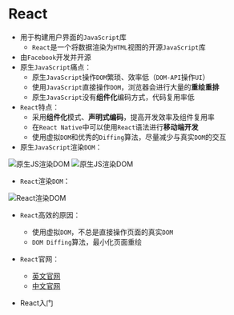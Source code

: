 # React

- 用于构建用户界面的`JavaScript`库
  - `React`是一个将数据渲染为`HTML`视图的开源`JavaScript`库
- 由`Facebook`开发并开源
- 原生`JavaScript`痛点：
  - 原生`JavaScript`操作`DOM`繁琐、效率低（`DOM-API`操作`UI`）
  - 使用`JavaScript`直接操作`DOM`，浏览器会进行大量的**重绘重排**
  - 原生`JavaScript`没有**组件化**编码方式，代码复用率低
- `React`特点：
  - 采用**组件化**模式、**声明式编码**，提高开发效率及组件复用率
  - 在`React Native`中可以使用`React`语法进行**移动端开发**
  - 使用虚拟`DOM`和优秀的`Diffing`算法，尽量减少与真实`DOM`的交互
- 原生`JavaScript`渲染`DOM`：

![原生JS渲染DOM](https://cdn.jsdelivr.net/gh/9ml/cdn@main/images/react/js-dom-code.png)
![原生JS渲染DOM](https://cdn.jsdelivr.net/gh/9ml/cdn@main/images/react/js-dom.png)

- `React`渲染`DOM`：

![React渲染DOM](https://cdn.jsdelivr.net/gh/9ml/cdn@main/images/react/react-dom.png)

- `React`高效的原因：
  - 使用虚拟`DOM`，不总是直接操作页面的真实`DOM`
  - `DOM Diffing`算法，最小化页面重绘
- `React`官网：
  - [英文官网](https://reactjs.rog/)
  - [中文官网](https://react.docschina.org/)

- React入门
